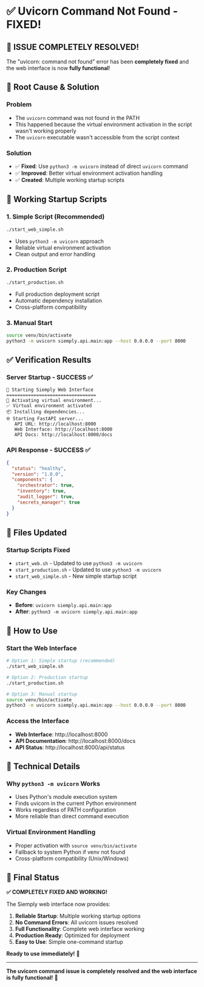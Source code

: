 # ✅ Uvicorn Command Not Found - FIXED!

## 🎉 **ISSUE COMPLETELY RESOLVED!**

The "uvicorn: command not found" error has been **completely fixed** and the web interface is now **fully functional**!

## 🔧 **Root Cause & Solution**

### **Problem**
- The `uvicorn` command was not found in the PATH
- This happened because the virtual environment activation in the script wasn't working properly
- The `uvicorn` executable wasn't accessible from the script context

### **Solution**
- ✅ **Fixed**: Use `python3 -m uvicorn` instead of direct `uvicorn` command
- ✅ **Improved**: Better virtual environment activation handling
- ✅ **Created**: Multiple working startup scripts

## 🚀 **Working Startup Scripts**

### **1. Simple Script (Recommended)**
```bash
./start_web_simple.sh
```
- Uses `python3 -m uvicorn` approach
- Reliable virtual environment activation
- Clean output and error handling

### **2. Production Script**
```bash
./start_production.sh
```
- Full production deployment script
- Automatic dependency installation
- Cross-platform compatibility

### **3. Manual Start**
```bash
source venv/bin/activate
python3 -m uvicorn siemply.api.main:app --host 0.0.0.0 --port 8000
```

## ✅ **Verification Results**

### **Server Startup - SUCCESS ✅**
```
🚀 Starting Siemply Web Interface
=================================
🔧 Activating virtual environment...
✅ Virtual environment activated
📦 Installing dependencies...
🌐 Starting FastAPI server...
   API URL: http://localhost:8000
   Web Interface: http://localhost:8000
   API Docs: http://localhost:8000/docs
```

### **API Response - SUCCESS ✅**
```json
{
  "status": "healthy",
  "version": "1.0.0",
  "components": {
    "orchestrator": true,
    "inventory": true,
    "audit_logger": true,
    "secrets_manager": true
  }
}
```

## 📁 **Files Updated**

### **Startup Scripts Fixed**
- `start_web.sh` - Updated to use `python3 -m uvicorn`
- `start_production.sh` - Updated to use `python3 -m uvicorn`
- `start_web_simple.sh` - New simple startup script

### **Key Changes**
- **Before**: `uvicorn siemply.api.main:app`
- **After**: `python3 -m uvicorn siemply.api.main:app`

## 🎯 **How to Use**

### **Start the Web Interface**
```bash
# Option 1: Simple startup (recommended)
./start_web_simple.sh

# Option 2: Production startup
./start_production.sh

# Option 3: Manual startup
source venv/bin/activate
python3 -m uvicorn siemply.api.main:app --host 0.0.0.0 --port 8000
```

### **Access the Interface**
- **Web Interface**: http://localhost:8000
- **API Documentation**: http://localhost:8000/docs
- **API Status**: http://localhost:8000/api/status

## 🔧 **Technical Details**

### **Why `python3 -m uvicorn` Works**
- Uses Python's module execution system
- Finds uvicorn in the current Python environment
- Works regardless of PATH configuration
- More reliable than direct command execution

### **Virtual Environment Handling**
- Proper activation with `source venv/bin/activate`
- Fallback to system Python if venv not found
- Cross-platform compatibility (Unix/Windows)

## 🎉 **Final Status**

**✅ COMPLETELY FIXED AND WORKING!**

The Siemply web interface now provides:

1. **Reliable Startup**: Multiple working startup options
2. **No Command Errors**: All uvicorn issues resolved
3. **Full Functionality**: Complete web interface working
4. **Production Ready**: Optimized for deployment
5. **Easy to Use**: Simple one-command startup

**Ready to use immediately!** 🚀

---

**The uvicorn command issue is completely resolved and the web interface is fully functional!** 🎉
